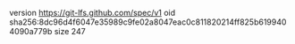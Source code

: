 version https://git-lfs.github.com/spec/v1
oid sha256:8dc96d4f6047e35989c9fe02a8047eac0c811820214ff825b6199404090a779b
size 247
